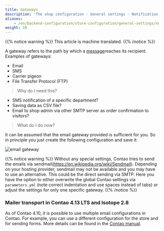 ```yaml
---
title: Gateways
description: 'The shop configuration - General settings - Notification center - Gateways.'
aliases:
    - /en/backend-configuration/store-configuration/general-settings/notifications_overview/notifications_gateways/
weight: 10
---
```


{{% notice warning %}}
This article is machine translated.
{{% /notice %}}

A gateway refers to the path by which a [message]((/de/backend-konfiguration-shop-allgemein-benachrichtigszentrum-nachrichten/))reaches its recipient. Examples of gateways:

- Email
- SMS
- Carrier pigeon
- File Transfer Protocol (FTP)

> Why do I need this?

- SMS notification of a specific department?
- Saving data as CSV file?
- Email to shop admin via other SMTP server as order confirmation to visitors?

> What do I do now?

It can be assumed that the email gateway provided is sufficient for you. So in principle you just create the following configuration and save it:

![email gateway](email_gateway.png)

{{% notice warning %}}
Without any special settings, Contao tries to send the emails via sendmail[(https://en.wikipedia.org/wiki/Sendmail)](https://en.wikipedia.org/wiki/Sendmail). Depending on your hosting provider, sendmail may not be available and you may have to use an alternative. This could be the direct sending via SMTP. Here you have the option to either overwrite the global Contao settings via `parameters.yml` (note correct indentation and use spaces instead of tabs) or adjust the settings for only one specific gateway.
{{% /notice %}}


### Mailer transport in Contao 4.13 LTS and Isotope 2.8

As of Contao 4.10, it is possible to use multiple email configurations in Contao. For example, you can use a different configuration for the store and for sending forms. More details can be found in the [Contao manual](https://docs.contao.org/manual/en/system/settings/#different-e-mail-configurations-and-sender-addresses).
